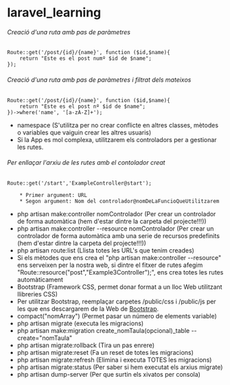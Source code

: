 # laravel_learning

###### Creació d'una ruta amb pas de paràmetres
~~~
Route::get('/post/{id}/{name}', function ($id,$name){
    return "Este es el post numº $id de $name";
});
~~~
###### Creació d'una ruta amb pas de paràmetres i filtrat dels mateixos
~~~
Route::get('/post/{id}/{name}', function ($id,$name){
    return "Este es el post nº $id de $name";
})->where('name', '[a-zA-Z]+');
~~~
* namespace (S'utilitza per no crear conflicte en altres classes, mètodes o variables que vaiguin crear les altres usuaris)
* Si la App es mol complexa, utilitzarem els controladors per a gestionar les rutes.
###### Per enllaçar l'arxiu de les rutes amb el contolador creat
~~~
Route::get('/start','ExampleController@start');

    * Primer argument: URL
    * Segon argument: Nom del controlador@nomDeLaFuncioQueUtilitzarem
~~~
* php artisan make:controller nomControlador (Per crear un controlador de forma automàtica (hem d'estar dintre la carpeta del projecte!!!))
* php artisan make:controller --resource nomControlador (Per crear un controlador de forma automàtica amb una serie de recursos predefinits (hem d'estar dintre la carpeta del projecte!!!))
* php artisan route:list (Llista totes les URL's que tenim creades)
* Si els mètodes que ens crea el "php artisan make:controller --resource" ens serveixen per la nostra web, si dintre el fitxer de rutes afegim "Route::resource("post","Example3Controller");", ens crea totes les rutes automàticament
* Bootstrap (Framework CSS, permet donar format a un lloc Web utilitzant llibreries CSS)
* Per utilitzar Bootstrap, reemplaçar carpetes /public/css i /public/js per les que ens descargarem de la Web de [Bootstrap](http://getbootstrap.com/).
* compact("nomArray") (Permet pasar un número de elements variable)
* php artisan migrate (executa les migracions)
* php artisan make:migration create_nomTaula(opcional)_table --create="nomTaula"
* php artisan migrate:rollback (Tira un pas enrere)
* php artisan migrate:reset (Fa un reset de totes les migracions)
* php artisan migrate:refresh (Elimina i executa TOTES les migracions)
* php artisan migrate:status (Per saber si hem executat els arxius migrate)
* php artisan dump-server (Per que surtin els xivatos per consola)
